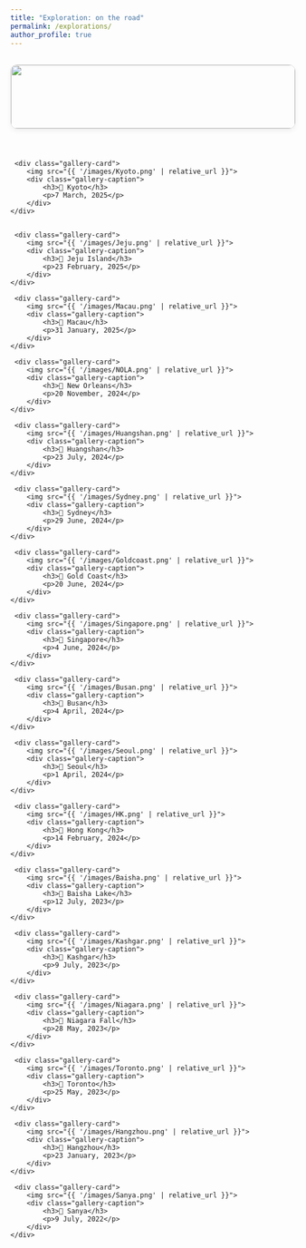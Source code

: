```yaml
---
title: "Exploration: on the road"
permalink: /explorations/
author_profile: true
---
```


<style>
    /* 强制拓宽本页面的主内容区域 */

    .gallery-grid {
        display: grid;
        /* --- 改动 1: 设置为单列布局 --- */
        grid-template-columns: 1fr;
        gap: 2.5rem; /* 增大了卡片之间的垂直间距 */
        padding: 1rem 0;
    }

    .gallery-card {
        border: 1px solid #e0e0e0;
        border-radius: 12px;
        overflow: hidden;
        box-shadow: 0 4px 8px rgba(0,0,0,0.05);
        transition: transform 0.3s ease, box-shadow 0.3s ease;
    }

    .gallery-card:hover {
        transform: translateY(-5px);
        box-shadow: 0 8px 16px rgba(0,0,0,0.1);
    }

    .gallery-card img {
        width: 100%;
        /* --- 改动 2: 移除了固定高度，让图片可以按比例显示为大图 --- */
        /* height: 250px; */
        object-fit: cover;
        display: block;
    }

    .gallery-caption {
        padding: 1rem 1.5rem;
        text-align: center;
        font-size: 0.9em;
        color: #555;
        background: #fdfdfd;
    }
    .gallery-caption h3 {
        margin: 0 0 0.5rem 0;
        font-size: 1.2em;
        color: #333;
    }
</style>


<div class="gallery-grid">
    <div class="gallery-card">
        <img src="{{ '/images/Osaka.png' | relative_url }}">
        <div class="gallery-caption">
            <h3>📍 Osaka</h3>
            <p>10 March, 2025</p>
        </div>
    </div>

     <div class="gallery-card">
        <img src="{{ '/images/Kyoto.png' | relative_url }}">
        <div class="gallery-caption">
            <h3>📍 Kyoto</h3>
            <p>7 March, 2025</p>
        </div>
    </div>


     <div class="gallery-card">
        <img src="{{ '/images/Jeju.png' | relative_url }}">
        <div class="gallery-caption">
            <h3>📍 Jeju Island</h3>
            <p>23 February, 2025</p>
        </div>
    </div>

     <div class="gallery-card">
        <img src="{{ '/images/Macau.png' | relative_url }}">
        <div class="gallery-caption">
            <h3>📍 Macau</h3>
            <p>31 January, 2025</p>
        </div>
    </div>

     <div class="gallery-card">
        <img src="{{ '/images/NOLA.png' | relative_url }}">
        <div class="gallery-caption">
            <h3>📍 New Orleans</h3>
            <p>20 November, 2024</p>
        </div>
    </div>

     <div class="gallery-card">
        <img src="{{ '/images/Huangshan.png' | relative_url }}">
        <div class="gallery-caption">
            <h3>📍 Huangshan</h3>
            <p>23 July, 2024</p>
        </div>
    </div>

     <div class="gallery-card">
        <img src="{{ '/images/Sydney.png' | relative_url }}">
        <div class="gallery-caption">
            <h3>📍 Sydney</h3>
            <p>29 June, 2024</p>
        </div>
    </div>

     <div class="gallery-card">
        <img src="{{ '/images/Goldcoast.png' | relative_url }}">
        <div class="gallery-caption">
            <h3>📍 Gold Coast</h3>
            <p>20 June, 2024</p>
        </div>
    </div>

     <div class="gallery-card">
        <img src="{{ '/images/Singapore.png' | relative_url }}">
        <div class="gallery-caption">
            <h3>📍 Singapore</h3>
            <p>4 June, 2024</p>
        </div>
    </div>

     <div class="gallery-card">
        <img src="{{ '/images/Busan.png' | relative_url }}">
        <div class="gallery-caption">
            <h3>📍 Busan</h3>
            <p>4 April, 2024</p>
        </div>
    </div>

     <div class="gallery-card">
        <img src="{{ '/images/Seoul.png' | relative_url }}">
        <div class="gallery-caption">
            <h3>📍 Seoul</h3>
            <p>1 April, 2024</p>
        </div>
    </div>

     <div class="gallery-card">
        <img src="{{ '/images/HK.png' | relative_url }}">
        <div class="gallery-caption">
            <h3>📍 Hong Kong</h3>
            <p>14 February, 2024</p>
        </div>
    </div>

     <div class="gallery-card">
        <img src="{{ '/images/Baisha.png' | relative_url }}">
        <div class="gallery-caption">
            <h3>📍 Baisha Lake</h3>
            <p>12 July, 2023</p>
        </div>
    </div>

     <div class="gallery-card">
        <img src="{{ '/images/Kashgar.png' | relative_url }}">
        <div class="gallery-caption">
            <h3>📍 Kashgar</h3>
            <p>9 July, 2023</p>
        </div>
    </div>

     <div class="gallery-card">
        <img src="{{ '/images/Niagara.png' | relative_url }}">
        <div class="gallery-caption">
            <h3>📍 Niagara Fall</h3>
            <p>28 May, 2023</p>
        </div>
    </div>

     <div class="gallery-card">
        <img src="{{ '/images/Toronto.png' | relative_url }}">
        <div class="gallery-caption">
            <h3>📍 Toronto</h3>
            <p>25 May, 2023</p>
        </div>
    </div>

     <div class="gallery-card">
        <img src="{{ '/images/Hangzhou.png' | relative_url }}">
        <div class="gallery-caption">
            <h3>📍 Hangzhou</h3>
            <p>23 January, 2023</p>
        </div>
    </div>

     <div class="gallery-card">
        <img src="{{ '/images/Sanya.png' | relative_url }}">
        <div class="gallery-caption">
            <h3>📍 Sanya</h3>
            <p>9 July, 2022</p>
        </div>
    </div>
    
</div>
